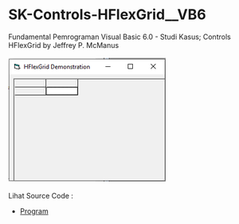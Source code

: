 # SK-Controls-HFlexGrid__VB6
Fundamental Pemrograman Visual Basic 6.0 - Studi Kasus; Controls HFlexGrid by Jeffrey P. McManus<br><br>
<img src="https://github.com/RizkyKhapidsyah/SK-Controls-HFlexGrid__VB6/blob/main/result/001.PNG"><br><br>
Lihat Source Code : <br>
- <a href="https://github.com/RizkyKhapidsyah/SK-Controls-HFlexGrid__VB6/blob/main/frmMain.frm">Program</a>
